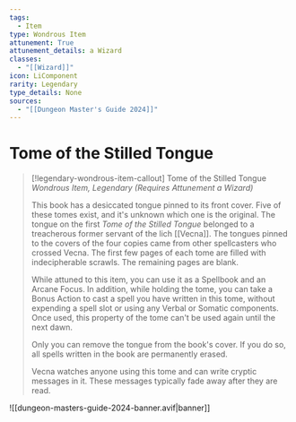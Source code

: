 ```yaml
---
tags:
  - Item
type: Wondrous Item
attunement: True
attunement_details: a Wizard
classes:
  - "[[Wizard]]"
icon: LiComponent
rarity: Legendary
type_details: None
sources: 
  - "[[Dungeon Master's Guide 2024]]"
---
```

# Tome of the Stilled Tongue
>[!legendary-wondrous-item-callout] Tome of the Stilled Tongue
>_Wondrous Item, Legendary (Requires Attunement a Wizard)_
>
>This book has a desiccated tongue pinned to its front cover. Five of these tomes exist, and it's unknown which one is the original. The tongue on the first _Tome of the Stilled Tongue_ belonged to a treacherous former servant of the lich [[Vecna]]. The tongues pinned to the covers of the four copies came from other spellcasters who crossed Vecna. The first few pages of each tome are filled with indecipherable scrawls. The remaining pages are blank.
>
>While attuned to this item, you can use it as a Spellbook and an Arcane Focus. In addition, while holding the tome, you can take a Bonus Action to cast a spell you have written in this tome, without expending a spell slot or using any Verbal or Somatic components. Once used, this property of the tome can't be used again until the next dawn.
>
>Only you can remove the tongue from the book's cover. If you do so, all spells written in the book are permanently erased.
>
>Vecna watches anyone using this tome and can write cryptic messages in it. These messages typically fade away after they are read.
>


![[dungeon-masters-guide-2024-banner.avif|banner]]